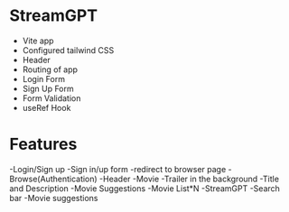 # StreamGPT

- Vite app
- Configured tailwind CSS
- Header
- Routing of app
- Login Form
- Sign Up Form
- Form Validation
- useRef Hook

# Features

-Login/Sign up
-Sign in/up form
-redirect to browser page
-Browse(Authentication)
-Header
-Movie
-Trailer in the background
-Title and Description
-Movie Suggestions
-Movie List\*N
-StreamGPT
-Search bar
-Movie suggestions
